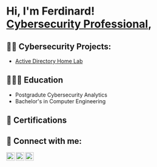 <h1>Hi, I'm Ferdinard! <br><a href="https://www.linkedin.com/in/ahenkorah-ferdinand/">Cybersecurity Professional</a>,

<h2>👨‍💻 Cybersecurity Projects:</h2>

  - [Active Directory Home Lab](https://github.com/FerdCyber/ActiveDirectoryLab)

<h2>👨🏽‍🎓 Education</h2>

- Postgradute Cybersecurity Analytics
- Bachelor's in Computer Engineering

<h2>📜 Certifications</h2>


<h2> 🤳 Connect with me:</h2>

[<img align="left" alt="JoshMadakor | Twitter" width="22px" src="https://cdn.jsdelivr.net/npm/simple-icons@v3/icons/twitter.svg" />][twitter]
[<img align="left" alt="JoshMadakor | LinkedIn" width="22px" src="https://cdn.jsdelivr.net/npm/simple-icons@v3/icons/linkedin.svg" />][linkedin]
[<img align="left" alt="JoshMadakor | Instagram" width="22px" src="https://cdn.jsdelivr.net/npm/simple-icons@v3/icons/instagram.svg" />][instagram]

[twitter]: https://twitter.com/FerdCyber
[instagram]: https://www.instagram.com/ferdcyber/
[linkedin]: https://www.linkedin.com/in/ahenkorah-ferdinand/

<!--
**joshmadakor1/joshmadakor1** is a ✨ _special_ ✨ repository because its `README.md` (this file) appears on your GitHub profile.

Here are some ideas to get you started:

- 🔭 I’m currently working on ...
- 🌱 I’m currently learning ...
- 👯 I’m looking to collaborate on ...
- 🤔 I’m looking for help with ...
- 💬 Ask me about ...
- 📫 How to reach me: ...
- 😄 Pronouns: ...
- ⚡ Fun fact: ...
-->
